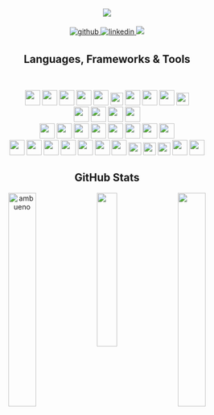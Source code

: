 <h1 align="center">
  <a href="https://git.io/typing-svg">
    <img src="https://readme-typing-svg.herokuapp.com/?lines=Hi+there!+👋;I'm+Amanda+Bueno,;Systems+Development+Student+and;Software+Developer....;Glad+to+meet+you!:)&center=true&size=23">
  </a>
</h1>
<div align="center">
<a href="https://github.com/ambueno" target="_blank">
<img src=https://img.shields.io/badge/github-%2324292e.svg?&style=for-the-badge&logo=github&logoColor=white alt=github style="margin-bottom: 5px;" />
</a>
<a href="https://linkedin.com/in/-ambueno" target="_blank">
<img src=https://img.shields.io/badge/linkedin-%231E77B5.svg?&style=for-the-badge&logo=linkedin&logoColor=white alt=linkedin style="margin-bottom: 5px;" />
</a>  
<a href = "mailto:amandabuenocampos@gmail.com">
<img src="https://img.shields.io/badge/-Gmail-%23333?style=for-the-badge&logo=gmail&logoColor=white" target="_blank">
</a>
<br>
<h2 align="center">Languages, Frameworks & Tools</h2>
<br>
  <p>
    <code><img height="30" src="https://cdn.jsdelivr.net/gh/devicons/devicon/icons/java/java-original.svg"></code>
    <code><img height="30" src="https://cdn.jsdelivr.net/gh/devicons/devicon/icons/c/c-original.svg"></code>
    <code><img height="30" src="https://cdn.jsdelivr.net/gh/devicons/devicon/icons/csharp/csharp-original.svg"></code>
    <code><img height="30" src="https://cdn.jsdelivr.net/gh/devicons/devicon/icons/cplusplus/cplusplus-original.svg"></code>
    <code><img height="30" src="https://cdn.jsdelivr.net/gh/devicons/devicon/icons/python/python-original.svg"></code>
    <code><img height="25" src="https://cdn.jsdelivr.net/gh/devicons/devicon/icons/javascript/javascript-original.svg"></code>
    <code><img height="30" src="https://cdn.jsdelivr.net/gh/devicons/devicon/icons/go/go-original.svg"></code>
    <code><img height="30" src="https://cdn.jsdelivr.net/gh/devicons/devicon/icons/dart/dart-original.svg"></code>
    <code><img height="30" src="https://cdn.jsdelivr.net/gh/devicons/devicon/icons/php/php-plain.svg"></code>
    <code><img height="25" src="https://cdn.jsdelivr.net/gh/devicons/devicon/icons/kotlin/kotlin-original.svg"></code>
    <br>
    <code><img height="30" src="https://cdn.jsdelivr.net/gh/devicons/devicon/icons/mysql/mysql-original.svg"></code>
    <code><img height="30" src="https://cdn.jsdelivr.net/gh/devicons/devicon/icons/redis/redis-original.svg"></code>
    <code><img height="30" src="https://cdn.jsdelivr.net/gh/devicons/devicon/icons/neo4j/neo4j-original.svg"></code>
    <code><img height="30" src="https://cdn.jsdelivr.net/gh/devicons/devicon/icons/prometheus/prometheus-original.svg"></code>
    <br>
    <code><img height="30" src="https://cdn.jsdelivr.net/gh/devicons/devicon/icons/git/git-original.svg"></code>
    <code><img height="30" src="https://cdn.jsdelivr.net/gh/devicons/devicon/icons/github/github-original.svg"></code>
    <code><img height="30" src="https://cdn.jsdelivr.net/gh/devicons/devicon/icons/bash/bash-original.svg"></code>
    <code><img height="30" src="https://cdn.jsdelivr.net/gh/devicons/devicon/icons/docker/docker-original-wordmark.svg"></code>
    <code><img height="30" src="https://cdn.jsdelivr.net/gh/devicons/devicon/icons/kubernetes/kubernetes-plain.svg"></code>
    <code><img height="30" src="https://cdn.jsdelivr.net/gh/devicons/devicon/icons/googlecloud/googlecloud-original.svg"></code>
    <code><img height="30" src="https://cdn.jsdelivr.net/gh/devicons/devicon/icons/linux/linux-original.svg"></code>
    <code><img height="30" src="https://cdn.jsdelivr.net/gh/devicons/devicon/icons/nginx/nginx-original.svg"></code>
    <br>
    <code><img height="30" src="https://cdn.jsdelivr.net/gh/devicons/devicon/icons/spring/spring-original.svg"></code>
    <code><img height="30" src="https://cdn.jsdelivr.net/gh/devicons/devicon/icons/flutter/flutter-original.svg"></code>
    <code><img height="30" src="https://cdn.jsdelivr.net/gh/devicons/devicon/icons/firebase/firebase-plain.svg"></code>
    <code><img height="30" src="https://cdn.jsdelivr.net/gh/devicons/devicon/icons/processing/processing-original.svg"></code>
    <code><img height="30" src="https://cdn.jsdelivr.net/gh/devicons/devicon/icons/android/android-plain.svg"></code>
    <code><img height="30" src="https://cdn.jsdelivr.net/gh/devicons/devicon/icons/numpy/numpy-original.svg"></code>
    <code><img height="30" src="https://cdn.jsdelivr.net/gh/devicons/devicon/icons/opencv/opencv-original.svg"></code>
    <code><img height="25" src="https://cdn.jsdelivr.net/gh/devicons/devicon/icons/react/react-original.svg"></code>
    <code><img height="25" src="https://cdn.jsdelivr.net/gh/devicons/devicon/icons/jquery/jquery-original.svg"></code>
    <code><img height="25" src="https://cdn.jsdelivr.net/gh/devicons/devicon/icons/bootstrap/bootstrap-original.svg"></code>
    <code><img height="30" src="https://cdn.jsdelivr.net/gh/devicons/devicon/icons/unity/unity-original.svg"></code>
    <code><img height="30" src="https://cdn.jsdelivr.net/gh/devicons/devicon/icons/grafana/grafana-original.svg"></code>
  </p>
<h2 align="center">GitHub Stats</h2>
<p align=center>
  <div align=center>
    <a href="https://github.com/denvercoder1/github-readme-streak-stats" title="Go to Source">
      <img align="left" width=33% src="https://github-readme-streak-stats.herokuapp.com/?user=ambueno&theme=react&border=61dafb&hide_border=true&include_all_commits=true&count_private=true&" alt="ambueno" />
    </a>
     <a href="https://github.com/anuraghazra/github-readme-stats">
      <img width=28% align="center" src="https://github-readme-stats.vercel.app/api/top-langs/?username=ambueno&title_color=61dafb&text_color=ffffff&icon_color=61dafb&bg_color=20232a&langs_count=5&layout=compact&border_color=61dafb&hide_border=true&include_all_commits=true&count_private=true&hide=ShaderLab,HLSL,html,dart" />
    </a>
    <a href="https://github.com/anuraghazra/github-readme-stats" title="Go to Source">
      <img align="right" width=33% src="https://github-readme-stats.vercel.app/api?username=ambueno&show_icons=true&theme=react&border_color=61dafb&hide_border=true&include_all_commits=true&count_private=true&" />
    </a>
  </div>
</p>
